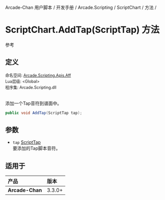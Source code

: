 Arcade-Chan 用户脚本 / 开发手册 / Arcade.Scripting / ScriptChart / 方法 /
# ScriptChart.AddTap(ScriptTap) 方法
参考

## 定义
<div style="font-size: 90%;">
命名空间: <a href="README.md">Arcade.Scripting.Apis.Aff</a><br />
Lua层级: &lt;Global&gt;<br />
程序集: Arcade.Scripting.dll
</div><br />

添加一个Tap音符到谱面中。

```csharp
public void AddTap(ScriptTap tap);
```

## 参数
- ``tap`` [ScriptTap](ScriptTap.md)  
  要添加的Tap脚本音符。

## 适用于
| 产品 | 版本 |
|:----|:----|
| **Arcade-Chan** | 3.3.0+ |